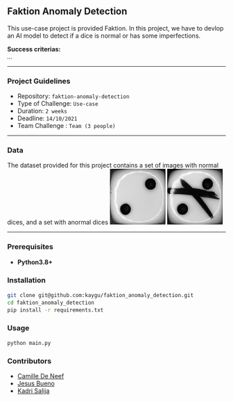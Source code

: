 ## Faktion Anomaly Detection

This use-case project is provided Faktion. In this project, we have to devlop an AI model to detect if a dice is normal or has some imperfections.

**Success criterias:**  
*...*

----------
### Project Guidelines
- Repository: `faktion-anomaly-detection`
- Type of Challenge: `Use-case`
- Duration: `2 weeks`
- Deadline: `14/10/2021`
- Team Challenge : `Team (3 people)`
-------
### Data

The dataset provided for this project contains a set of images with normal dices, and a set with anormal dices
<img alt="Normal Dice" src="assets/normal_dice_2.jpg" />
<img alt="Anormal Dice" src="assets/anormal_dice_2.jpg" />

--------
### Prerequisites

- **Python3.8+**

### Installation

```bash
git clone git@github.com:kaygu/faktion_anomaly_detection.git
cd faktion_anomaly_detection
pip install -r requirements.txt 
```
### Usage

```bash
python main.py
```

### Contributors

- [Camille De Neef](https://github.com/kaygu)
- [Jesus Bueno](https://github.com/jejobueno) 
- [Kadri Salija](https://github.com/misterkadrix)
